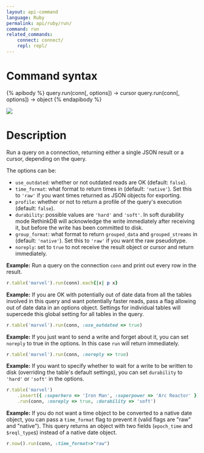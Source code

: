 ```yaml
---
layout: api-command
language: Ruby
permalink: api/ruby/run/
command: run
related_commands:
    connect: connect/
    repl: repl/
---
```


# Command syntax #

{% apibody %}
query.run(conn[, options]) &rarr; cursor
query.run(conn[, options]) &rarr; object
{% endapibody %}

<img src="/assets/images/docs/api_illustrations/run.png" class="api_command_illustration" />

# Description #

Run a query on a connection, returning either a single JSON result or
a cursor, depending on the query.

The options can be:

- `use_outdated`: whether or not outdated reads are OK (default: `false`).
- `time_format`: what format to return times in (default: `'native'`).
  Set this to `'raw'` if you want times returned as JSON objects for exporting.
- `profile`: whether or not to return a profile of the query's
  execution (default: `false`).
- `durability`: possible values are `'hard'` and `'soft'`. In soft durability mode RethinkDB
will acknowledge the write immediately after receiving it, but before the write has
been committed to disk.
- `group_format`: what format to return `grouped_data` and `grouped_streams` in (default: `'native'`).
  Set this to `'raw'` if you want the raw pseudotype.
- `noreply`: set to `true` to not receive the result object or cursor and return immediately.


__Example:__ Run a query on the connection `conn` and print out every
row in the result.

```rb
r.table('marvel').run(conn).each{|x| p x}
```

__Example:__ If you are OK with potentially out of date data from all
the tables involved in this query and want potentially faster reads,
pass a flag allowing out of date data in an options object. Settings
for individual tables will supercede this global setting for all
tables in the query.

```rb
r.table('marvel').run(conn, :use_outdated => true)
```


__Example:__ If you just want to send a write and forget about it, you
can set `noreply` to true in the options. In this case `run` will
return immediately.


```rb
r.table('marvel').run(conn, :noreply => true)
```


__Example:__ If you want to specify whether to wait for a write to be
written to disk (overriding the table's default settings), you can set
`durability` to `'hard'` or `'soft'` in the options.

```rb
r.table('marvel')
    .insert({ :superhero => 'Iron Man', :superpower => 'Arc Reactor' })
    .run(conn, :noreply => true, :durability => 'soft')
```

__Example:__ If you do not want a time object to be converted to a
native date object, you can pass a `time_format` flag to prevent it
(valid flags are "raw" and "native").  This query returns an object
with two fields (`epoch_time` and `$reql_type$`) instead of a native date
object.

```rb
r.now().run(conn, :time_format=>"raw")
```
